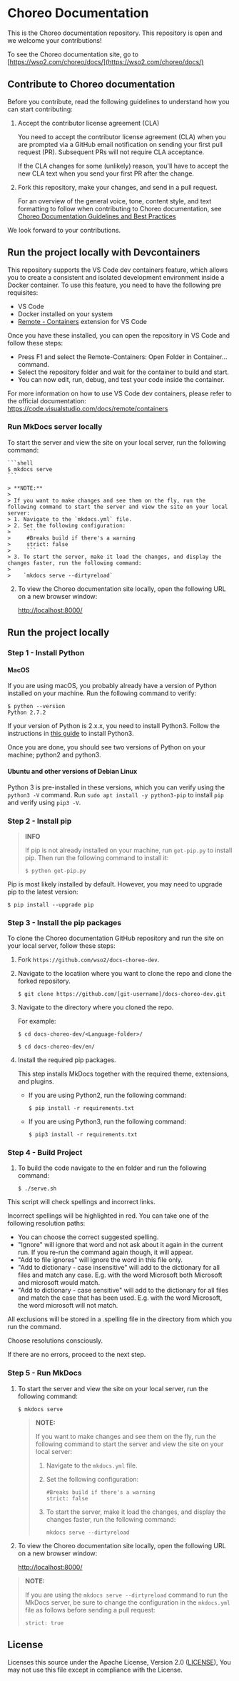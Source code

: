 # Choreo Documentation

This is the Choreo documentation repository. This repository is open and we welcome your contributions!

To see the Choreo documentation site, go to [https://wso2.com/choreo/docs/](https://wso2.com/choreo/docs/)

## Contribute to Choreo documentation

Before you contribute, read the following guidelines to understand how you can start contributing:

1. Accept the contributor license agreement (CLA)

    You need to accept the contributor license agreement (CLA) when you are prompted via a GitHub email notification on sending your first pull request (PR). Subsequent PRs will not require CLA acceptance.

    If the CLA changes for some (unlikely) reason, you'll have to accept the new CLA text when you send your first PR after the change.

2. Fork this repository, make your changes, and send in a pull request.

   For an overview of the general voice, tone, content style, and text formatting to follow when contributing to Choreo documentation, see [Choreo Documentation Guidelines and Best Practices](https://github.com/wso2/docs-choreo-dev/wiki/Choreo-Documentation-Guidelines-and-Best-Practices)

We look forward to your contributions.

## Run the project locally with Devcontainers

This repository supports the VS Code dev containers feature, which allows you to create a consistent and isolated development environment inside a Docker container. To use this feature, you need to have the following pre requisites:

- VS Code
- Docker installed on your system
- [Remote - Containers](https://marketplace.visualstudio.com/items?itemName=ms-vscode-remote.remote-containers) extension for VS Code

Once you have these installed, you can open the repository in VS Code and follow these steps:

- Press F1 and select the Remote-Containers: Open Folder in Container... command.
- Select the repository folder and wait for the container to build and start.
- You can now edit, run, debug, and test your code inside the container.

For more information on how to use VS Code dev containers, please refer to the official documentation: https://code.visualstudio.com/docs/remote/containers

### Run MkDocs server locally

To start the server and view the site on your local server, run the following command:

    ```shell
    $ mkdocs serve
    ```

    > **NOTE:**
    >
    > If you want to make changes and see them on the fly, run the following command to start the server and view the site on your local server:
    > 1. Navigate to the `mkdocs.yml` file.
    > 2. Set the following configuration:
    >     ```
    >     #Breaks build if there's a warning
    >     strict: false
    >     ```
    > 3. To start the server, make it load the changes, and display the changes faster, run the following command:
    >
    >    `mkdocs serve --dirtyreload`

2. To view the Choreo documentation site locally, open the following URL on a new browser window:

    [http://localhost:8000/](http://localhost:8000/)


## Run the project locally

### Step 1 - Install Python

#### MacOS
If you are using macOS, you probably already have a version of Python installed on your machine. Run the following command to verify:

```shell
$ python --version
Python 2.7.2
```

If your version of Python is 2.x.x, you need to install Python3. Follow the instructions in [this guide](https://docs.python-guide.org/starting/install3/osx/) to install Python3.

Once you are done, you should see two versions of Python on your machine; python2 and python3.

#### Ubuntu and other versions of Debian Linux

Python 3 is pre-installed in these versions, which you can verify using the `python3 -V` command. Run `sudo apt install -y python3-pip` to install `pip` and verify using `pip3 -V`.

### Step 2 - Install pip
>
> **INFO**
>
> If pip is not already installed on your machine, run `get-pip.py` to install pip. Then run the following command to install it:
> ```shell
> $ python get-pip.py
> ```
>

Pip is most likely installed by default. However, you may need to upgrade pip to the latest version:

```shell
$ pip install --upgrade pip
```

### Step 3 - Install the pip packages

To clone the Choreo documentation GitHub repository and run the site on your local server, follow these steps:

1. Fork `https://github.com/wso2/docs-choreo-dev`.
2. Navigate to the locatiion where you want to clone the repo and clone the forked repository.

    ```shell
    $ git clone https://github.com/[git-username]/docs-choreo-dev.git
    ```

3. Navigate to the directory where you cloned the repo.

    For example:

    ```shell
    $ cd docs-choreo-dev/<Language-folder>/
    ```

    ```shell
    $ cd docs-choreo-dev/en/
    ```

4. Install the required pip packages.

    This step installs MkDocs together with the required theme, extensions, and plugins.

    - If you are using Python2, run the following command:

      ```shell
      $ pip install -r requirements.txt
      ```

    - If you are using Python3, run the following command:

      ```shell
      $ pip3 install -r requirements.txt
      ```
### Step 4 - Build Project
1. To build the code navigate to the en folder and run the following command:

    ```shell
    $ ./serve.sh
    ```
This script will check spellings and incorrect links. 

Incorrect spellings will be highlighted in red. You can take one of the following resolution paths:
- You can choose the correct suggested spelling. 
- "Ignore" will ignore that word and not ask about it again in the current run. If you re-run the command again though, it will appear.
- "Add to file ignores" will ignore the word in this file only.
- "Add to dictionary - case insensitive" will add to the dictionary for all files and match any case. E.g. with the word Microsoft both Microsoft and microsoft would match.
- "Add to dictionary - case sensitive" will add to the dictionary for all files and match the case that has been used. E.g. with the word Microsoft, the word microsoft will not match.

All exclusions will be stored in a .spelling file in the directory from which you run the command.

Choose resolutions consciously.

If there are no errors, proceed to the next step. 

### Step 5 - Run MkDocs
1. To start the server and view the site on your local server, run the following command:

    ```shell
    $ mkdocs serve
    ```

    > **NOTE:**
    >
    > If you want to make changes and see them on the fly, run the following command to start the server and view the site on your local server:
    > 1. Navigate to the `mkdocs.yml` file.
    > 2. Set the following configuration:
    >     ```
    >     #Breaks build if there's a warning
    >     strict: false
    >     ```
    > 3. To start the server, make it load the changes, and display the changes faster, run the following command:
    >
    >    `mkdocs serve --dirtyreload`

2. To view the Choreo documentation site locally, open the following URL on a new browser window:

    [http://localhost:8000/](http://localhost:8000/)

> **NOTE:**
>
> If you are using the `mkdocs serve --dirtyreload` command to run the MkDocs server, be sure to change the configuration in the `mkdocs.yml` file as follows before sending a pull request:
>
> `strict: true`

## License

Licenses this source under the Apache License, Version 2.0 ([LICENSE](LICENSE)), You may not use this file except in compliance with the License.
